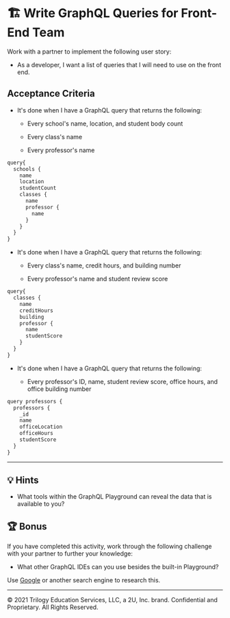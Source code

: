 # 🏗️ Write GraphQL Queries for Front-End Team

Work with a partner to implement the following user story:

* As a developer, I want a list of queries that I will need to use on the front end.

## Acceptance Criteria

* It's done when I have a GraphQL query that returns the following:

  * Every school's name, location, and student body count

  * Every class's name

  * Every professor's name

``` js
query{
  schools {
    name
    location
    studentCount
    classes {
      name
      professor {
        name
      }
    }
  }
}
```

* It's done when I have a GraphQL query that returns the following:

  * Every class's name, credit hours, and building number

  * Every professor's name and student review score

``` js
query{
  classes {
    name
    creditHours
    building
    professor {
      name
      studentScore
    }
  }
}
```

* It's done when I have a GraphQL query that returns the following:

  * Every professor's ID, name, student review score, office hours, and office building number

``` js
query professors {
  professors {
    _id
    name
    officeLocation
    officeHours
    studentScore
  }
}
```

---

## 💡 Hints

* What tools within the GraphQL Playground can reveal the data that is available to you?

## 🏆 Bonus

If you have completed this activity, work through the following challenge with your partner to further your knowledge:

* What other GraphQL IDEs can you use besides the built-in Playground? 

Use [Google](https://www.google.com) or another search engine to research this.

---
© 2021 Trilogy Education Services, LLC, a 2U, Inc. brand. Confidential and Proprietary. All Rights Reserved.
